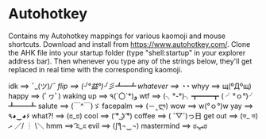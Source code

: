 # Autohotkey
Contains my Autohotkey mappings for various kaomoji and mouse shortcuts. Download and install from https://www.autohotkey.com/. Clone the AHK file into your startup folder (type "shell:startup" in your explorer address bar).  Then whenever you type any of the strings below, they'll get replaced in real time with the corresponding kaomoji.

idk ==> ¯\_(ツ)_/¯ 
flip ==> (╯°益°)╯彡┻━┻ 
whatever ==> ◔_◔ 
whyy ==> щ(ºДºщ) 
happy ==> (ﾟヮﾟ) 
waking up ==> ٩(ˊ〇ˋ*)و
wtf ==> (╮°-°)╮┳━━┳ ( ╯°ｏ°)╯ ┻━━┻
salute ==> (￣^￣)ゞ
facepalm ==> (－‸ლ)
wow ==> w(°ｏ°)w
yay ==> ٩◕‿◕۶
what?! ==> (ಠ_ಠ)
cool ==> ( ͡° ͜ʖ ͡°)
coffee ==> ( ˘▽˘)っ日
get out ==> (ভ_ ভ) ރ ／/ ┊ \＼
hmm ==>  ͡ಸ_ಸ
evil ==>  (ʃƪ¬‿¬)
mastermind ==>  ಠﭛಠ
